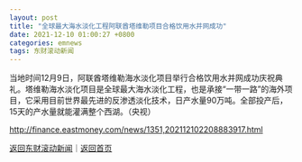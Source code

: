 ```yaml
---
layout: post
title: "全球最大海水淡化工程阿联酋塔维勒项目合格饮用水并网成功"
date: 2021-12-10 01:00:27 +0800
categories: emnews
tags: 东财滚动新闻
---
```


当地时间12月9日，阿联酋塔维勒海水淡化项目举行合格饮用水并网成功庆祝典礼。塔维勒海水淡化项目是全球最大海水淡化工程，也是承接“一带一路”的海外项目，它采用目前世界最先进的反渗透淡化技术，日产水量90万吨。全部投产后，15天的产水量就能灌满整个西湖。（央视）

<http://finance.eastmoney.com/news/1351,202112102208883917.html>

[返回东财滚动新闻](//finews.withounder.com/emnews/)｜[返回首页](//finews.withounder.com/)